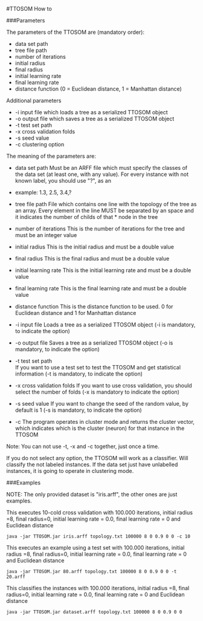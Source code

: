 #TTOSOM How to 

###Parameters 

The parameters of the TTOSOM are (mandatory order):

* data set path 
* tree file path 
* number of iterations 
* initial radius
* final radius
* initial learning rate
* final learning rate 
* distance function (0 = Euclidean distance, 1 = Manhattan distance)

Additional parameters 

* -i input file which loads a tree as a serialized TTOSOM object
* -o output file which saves a tree as a serialized TTOSOM object
* -t test set path 
* -x cross validation folds 
* -s seed value 
* -c clustering option 

The meaning of the parameters are: 

* data set path
	Must be an ARFF file which must specify the classes of the data set (at least one, with any value). For every instance with not known label, you should use "?", as an 

* example:
	1.3, 2.5, 3.4,? 

* tree file path
	File which contains one line with the topology of the tree as an array. Every element in the line MUST be separated by an space and it indicates the number of childs of that * node in the tree

* number of iterations
	This is the number of iterations for the tree and must be an integer value

* initial radius
	This is the initial radius and must be a double value 

* final radius
	This is the final radius and must be a double value 

* initial learning rate
	This is the initial learning rate and must be a double value

* final learning rate 
	This is the final learning rate and must be a double value 

* distance function
	This is the distance function to be used. 0 for Euclidean distance and 1 for Manhattan distance

* -i input file 
	Loads a tree as a serialized TTOSOM object (-i is mandatory, to indicate the option)


* -o output file 
	Saves a tree as a serialized TTOSOM object (-o is mandatory, to indicate the option)

* -t test set path	
	If you want to use a test set to test the TTOSOM and get statistical information (-t is mandatory, to indicate the option)

* -x cross validation folds 
	If you want to use cross validation, you should select the number of folds (-x is mandatory to indicate the option)

* -s seed value 
	If you want to change the seed of the random value, by default is 1 (-s is mandatory, to indicate the option)

* -c
	The program operates in cluster mode and returns the cluster vector, which indicates which is the cluster (neuron) for that instance in the TTOSOM


Note: You can not use -t, -x and -c together, just once a time.

If you do not select any option, the TTOSOM will work as a classifier. Will classify the not labeled instances. If the data set just have unlabelled instances, it is going to operate in clustering mode.


###Examples


NOTE: The only provided dataset is "iris.arff", the other ones are just examples.

This executes 10-cold cross validation with 100.000 iterations, initial radius =8, final radius=0, initial learning rate = 0.0, final learning rate = 0 and Euclidean distance

`java -jar TTOSOM.jar iris.arff topology.txt 100000 8 0 0.9 0 0 -c 10`

This executes an example using a test set with 100.000 iterations, initial radius =8, final radius=0, initial learning rate = 0.0, final learning rate = 0 and Euclidean distance

`java -jar TTOSOM.jar 80.arff topology.txt 100000 8 0 0.9 0 0 -t 20.arff`

This classifies the instances  with 100.000 iterations, initial radius =8, final radius=0, initial learning rate = 0.0, final learning rate = 0 and Euclidean distance

`java -jar TTOSOM.jar dataset.arff topology.txt 100000 8 0 0.9 0 0`